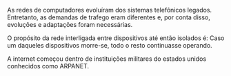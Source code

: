 As redes de computadores evoluíram dos sistemas telefônicos legados. Entretanto, as demandas de trafego eram diferentes e, por conta disso, evoluções e adaptações foram necessárias. 

O propósito da rede interligada entre dispositivos até então isolados é: Caso um daqueles dispositivos morre-se, todo o resto continuasse operando.

A internet começou dentro de instituições militares do estados unidos conhecidos como ARPANET.